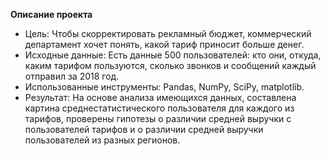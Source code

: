 **Описание проекта**

- Цель: Чтобы скорректировать рекламный бюджет, коммерческий департамент хочет понять, какой тариф приносит больше денег.
- Исходные данные: Есть данные 500 пользователей: кто они, откуда, каким тарифом пользуются, сколько звонков и сообщений каждый отправил за 2018 год.
- Использованные инструменты: Pandas, NumPy, SciPy, matplotlib.
- Результат: На основе анализа имеющихся данных, составлена картина среднестатистического пользователя для каждого из тарифов, проверены гипотезы о различии средней выручки с пользователей тарифов и о различии средней выручки пользователей из разных регионов.
